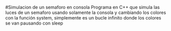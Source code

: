 #Simulacion de un semaforo en consola
Programa en C++ que simula las luces de un semaforo usando solamente la consola y cambiando los colores
con la función system, simplemente es un bucle infinito donde los colores se van pausando con sleep
